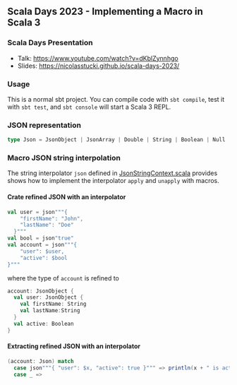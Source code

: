 ## Scala Days 2023 - Implementing a Macro in Scala 3


### Scala Days Presentation

* Talk: https://www.youtube.com/watch?v=dKblZynnhgo
* Slides: https://nicolasstucki.github.io/scala-days-2023/

### Usage

This is a normal sbt project. You can compile code with `sbt compile`, test it with `sbt test`, and `sbt console` will start a Scala 3 REPL.

### JSON representation


```scala
type Json = JsonObject | JsonArray | Double | String | Boolean | Null
```

### Macro JSON string interpolation

The string interpolator `json` defined in [JsonStringContext.scala](src/main/scala/jsonlib/JsonStringContext.scala) provides shows how to implement the interpolator `apply` and `unapply` with macros.

#### Crate refined JSON with an interpolator
```scala
val user = json"""{
    "firstName": "John",
    "lastName": "Doe"
  }"""
val bool = json"true"
val account = json"""{
    "user": $user,
    "active": $bool
}"""
```
where the type of `account` is refined to
```scala
account: JsonObject {
  val user: JsonObject {
    val firstName: String
    val lastName:String
  }
  val active: Boolean
}
```

#### Extracting refined JSON with an interpolator

```scala
(account: Json) match
  case json"""{ "user": $x, "active": true }""" => println(x + " is active")
  case _ =>
```
